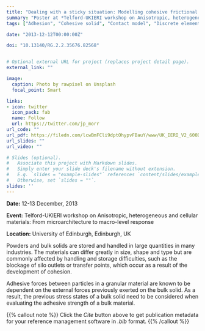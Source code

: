 ```yaml
---
title: "Dealing with a sticky situation: Modelling cohesive frictional granular solids"
summary: "Poster at *Telford-UKIERI workshop on Anisotropic, heterogeneous and cellular materials: From microarchitecture to macro-level response*"
tags: ["Adhesion", "Cohesive solid", "Contact model", "Discrete element method", "DEM", "Granular material", "contact"]

date: "2013-12-12T00:00:00Z"

doi: "10.13140/RG.2.2.35676.82568"


# Optional external URL for project (replaces project detail page).
external_link: ""

image:
  caption: Photo by rawpixel on Unsplash
  focal_point: Smart

links:
- icon: twitter
  icon_pack: fab
  name: Follow
  url: https://twitter.com/jp_morr
url_code: ""
url_pdf: https://filedn.com/lcwBmFCli9dptOhypvFBauY/www/UK_IERI_V2_600DPI.pdf
url_slides: ""
url_video: ""

# Slides (optional).
#   Associate this project with Markdown slides.
#   Simply enter your slide deck's filename without extension.
#   E.g. `slides = "example-slides"` references `content/slides/example-slides.md`.
#   Otherwise, set `slides = ""`.
slides: ''
---
```


**Date:** 12-13 December, 2013

**Event:** Telford-UKIERI workshop on Anisotropic, heterogeneous and cellular materials: From microarchitecture to macro-level response

**Location:** University of Edinburgh, Edinburgh, UK

Powders and bulk solids are stored and handled in large quantities in many industries. The materials can differ greatly in size, shape and type but are commonly affected by handling and storage difficulties, such as the blockage of silo outlets or transfer points, which occur as a result of the development of cohesion.

Adhesive forces between particles in a granular material are known to be dependent on the external forces previously exerted on the bulk solid. As a result, the previous stress states of a bulk solid need to be considered when evaluating the adhesive strength of a bulk material.

{{% callout note %}}
Click the *Cite* button above to get publication metadata for your reference management software in *.bib* format.
{{% /callout %}}

